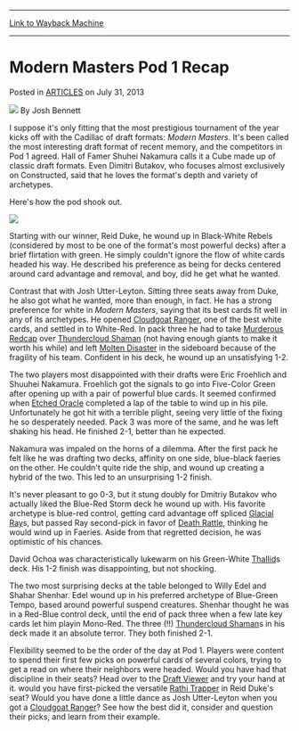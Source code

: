 
---
[Link to Wayback Machine](https://web.archive.org/web/20151017135829/http://magic.wizards.com/en/articles/archive/modern-masters-pod-1-recap-2013-07-31)

[_metadata_:author]:- "Josh Bennett"
[_metadata_:description]:- "I suppose it's only fitting that the most prestigious tournament of the year kicks off with the Cadillac of draft formats: Modern Masters. It's been called the most interesting draft format of recent memory, and the competitors in Pod 1 agreed. Hall of Famer Shuhei Nakamura calls it a Cube made up of classic draft formats. Even Dimitri Butakov, who focuses almost exclusively on Constructed, said that he loves the format's depth and variety of archetypes. Here's how the pod shook out."
[_metadata_:generator]:- "Drupal 7 (http://drupal.org)"
[_metadata_:node]:- "293691"
[_metadata_:publish_date]:- "2013-07-31"
[_metadata_:source]:- "div-main-content"
[_metadata_:title]:- "Modern Masters Pod 1 Recap"
[_metadata_:wayback_capture_timestamp]:- "2015-10-17 13:58:29"
[_metadata_:wayback_raw_url]:- "https://web.archive.org/web/20151017135829id_/http://magic.wizards.com/en/articles/archive/modern-masters-pod-1-recap-2013-07-31"
[_metadata_:wayback_url]:- "http://magic.wizards.com/en/articles/archive/modern-masters-pod-1-recap-2013-07-31"
---


Modern Masters Pod 1 Recap
==========================



 Posted in [ARTICLES](/en/articles)
 on July 31, 2013 






![](https://media.magic.wizards.com/styles/auth_small/public/images/person/authorpic_joshbennett.jpg)
By Josh Bennett










I suppose it's only fitting that the most prestigious tournament of the year kicks off with the Cadillac of draft formats: *Modern Masters*. It's been called the most interesting draft format of recent memory, and the competitors in Pod 1 agreed. Hall of Famer Shuhei Nakamura calls it a Cube made up of classic draft formats. Even Dimitri Butakov, who focuses almost exclusively on Constructed, said that he loves the format's depth and variety of archetypes.


Here's how the pod shook out.


![](https://media.wizards.com/legacy/mtg/images/daily/events/wc13/draft_1_colors.jpg)

Starting with our winner, Reid Duke, he wound up in Black-White Rebels (considered by most to be one of the format's most powerful decks) after a brief flirtation with green. He simply couldn't ignore the flow of white cards headed his way. He described his preference as being for decks centered around card advantage and removal, and boy, did he get what he wanted.


Contrast that with Josh Utter-Leyton. Sitting three seats away from Duke, he also got what he wanted, more than enough, in fact. He has a strong preference for white in *Modern Masters*, saying that its best cards fit well in any of its archetypes. He opened [Cloudgoat Ranger](http://gatherer.wizards.com/Pages/Card/Details.aspx?name=Cloudgoat+Ranger), one of the best white cards, and settled in to White-Red. In pack three he had to take [Murderous Redcap](http://gatherer.wizards.com/Pages/Card/Details.aspx?name=Murderous+Redcap) over [Thundercloud Shaman](http://gatherer.wizards.com/Pages/Card/Details.aspx?name=Thundercloud+Shaman) (not having enough giants to make it worth his while) and left [Molten Disaster](http://gatherer.wizards.com/Pages/Card/Details.aspx?name=Molten+Disaster) in the sideboard because of the fragility of his team. Confident in his deck, he wound up an unsatisfying 1-2.


The two players most disappointed with their drafts were Eric Froehlich and Shuuhei Nakamura. Froehlich got the signals to go into Five-Color Green after opening up with a pair of powerful blue cards. It seemed confirmed when [Etched Oracle](http://gatherer.wizards.com/Pages/Card/Details.aspx?name=Etched+Oracle) completed a lap of the table to wind up in his pile. Unfortunately he got hit with a terrible plight, seeing very little of the fixing he so desperately needed. Pack 3 was more of the same, and he was left shaking his head. He finished 2-1, better than he expected.


Nakamura was impaled on the horns of a dilemma. After the first pack he felt like he was drafting two decks, affinity on one side, blue-black faeries on the other. He couldn't quite ride the ship, and wound up creating a hybrid of the two. This led to an unsurprising 1-2 finish.


It's never pleasant to go 0-3, but it stung doubly for Dmitriy Butakov who actually liked the Blue-Red Storm deck he wound up with. His favorite archetype is blue-red control, getting card advantage off spliced [Glacial Ray](http://gatherer.wizards.com/Pages/Card/Details.aspx?name=Glacial+Ray)s, but passed Ray second-pick in favor of [Death Rattle](http://gatherer.wizards.com/Pages/Card/Details.aspx?name=Death+Rattle), thinking he would wind up in Faeries. Aside from that regretted decision, he was optimistic of his chances.


David Ochoa was characteristically lukewarm on his Green-White [Thallid](http://gatherer.wizards.com/Pages/Card/Details.aspx?name=Thallid)s deck. His 1-2 finish was disappointing, but not shocking.


The two most surprising decks at the table belonged to Willy Edel and Shahar Shenhar. Edel wound up in his preferred archetype of Blue-Green Tempo, based around powerful suspend creatures. Shenhar thought he was in a Red-Blue control deck, until the end of pack three when a few late key cards let him playin Mono-Red. The three (!!) [Thundercloud Shaman](http://gatherer.wizards.com/Pages/Card/Details.aspx?name=Thundercloud+Shaman)s in his deck made it an absolute terror. They both finished 2-1.


Flexibility seemed to be the order of the day at Pod 1. Players were content to spend their first few picks on powerful cards of several colors, trying to get a read on where their neighbors were headed. Would you have had that discipline in their seats? Head over to the [Draft Viewer](http://gatherer.wizards.com/magic/draftools/draftviewer.asp?draftid=07_31_2013_1) and try your hand at it. would you have first-picked the versatile [Rathi Trapper](http://gatherer.wizards.com/Pages/Card/Details.aspx?name=Rathi+Trapper) in Reid Duke's seat? Would you have done a little dance as Josh Utter-Leyton when you got a [Cloudgoat Ranger](http://gatherer.wizards.com/Pages/Card/Details.aspx?name=Cloudgoat+Ranger)? See how the best did it, consider and question their picks, and learn from their example.







